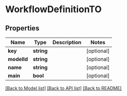 # WorkflowDefinitionTO

## Properties
Name | Type | Description | Notes
------------ | ------------- | ------------- | -------------
**key** | **string** |  | [optional] 
**modelId** | **string** |  | [optional] 
**name** | **string** |  | [optional] 
**main** | **bool** |  | [optional] 

[[Back to Model list]](../README.md#documentation-for-models) [[Back to API list]](../README.md#documentation-for-api-endpoints) [[Back to README]](../README.md)


